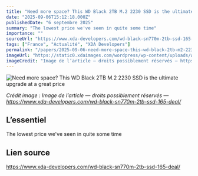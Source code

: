 ```yaml
---
title: "Need more space? This WD Black 2TB M.2 2230 SSD is the ultimate upgrade at a great price"
date: "2025-09-06T15:12:18.000Z"
publishedDate: "6 septembre 2025"
summary: "The lowest price we've seen in quite some time"
importance: ""
sourceUrl: "https://www.xda-developers.com/wd-black-sn770m-2tb-ssd-165-deal/"
tags: ["France", "Actualité", "XDA Developers"]
permalink: "/papers/2025-09-06-need-more-space-this-wd-black-2tb-m2-2230-ssd-is-the-ultimate-upgrade-at-a-great-price"
imageUrl: "https://static0.xdaimages.com/wordpress/wp-content/uploads/wm/2024/12/169-20.png?w=1600&h=900&fit=crop"
imageCredit: "Image de l’article — droits possiblement réservés — https://www.xda-developers.com/wd-black-sn770m-2tb-ssd-165-deal/"
---
```


![Need more space? This WD Black 2TB M.2 2230 SSD is the ultimate upgrade at a great price](https://static0.xdaimages.com/wordpress/wp-content/uploads/wm/2024/12/169-20.png?w=1600&h=900&fit=crop)

*Crédit image : Image de l’article — droits possiblement réservés — https://www.xda-developers.com/wd-black-sn770m-2tb-ssd-165-deal/*

## L’essentiel

The lowest price we've seen in quite some time

## Lien source

https://www.xda-developers.com/wd-black-sn770m-2tb-ssd-165-deal/
